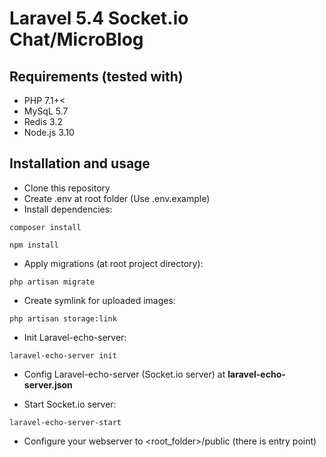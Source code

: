 # Laravel 5.4 Socket.io Chat/MicroBlog

## Requirements (tested with)

+ PHP 7.1+<
+ MySqL 5.7
+ Redis 3.2
+ Node.js 3.10


## Installation and usage

+ Clone this repository
+ Create .env at root folder (Use .env.example)
+ Install dependencies:

``composer install``

``npm install``

+ Apply migrations (at root project directory):

`` php artisan migrate ``

+ Create symlink for uploaded images:

`` php artisan storage:link ``

+ Init Laravel-echo-server:

`` laravel-echo-server init ``

+ Config Laravel-echo-server (Socket.io server) at <b>laravel-echo-server.json</b>

+ Start Socket.io server:

`` laravel-echo-server-start ``

+ Configure your webserver to <root_folder>/public (there is entry point)